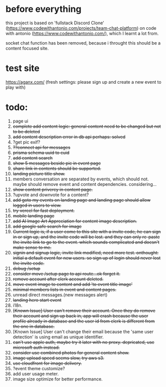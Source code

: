 # before everything

this project is based on 'fullstack Discord Clone' (https://www.codewithantonio.com/projects/team-chat-platform) on code with antonio (https://www.codewithantonio.com/), which I learnt a lot from.

socket chat function has been removed, because i throught this should
be a content focused site.

# test site

https://aganx.com/
(fresh settings: please sign up and create a new event to play with)

# todo:
1. page ui
2. ~~complete add content logic: general content need to be changed but not to be deleted~~
3. ~~add content description error in ~~db~~ api perhaps: solved~~
4. ?get pic exif?
5. ~~??connect api for messages~~
6. ~~prisma schema uuid to cuid~~
7. ~~add content search~~
8. ~~show 5 messages beside pic in event page~~
9. ~~share link in contents should be supported.~~
10. ~~landing picture title show.~~
11. members conversation are separated by events, which should not. maybe should remove event and content dependencies. considering...
12. ~~show content privercy in content page.~~
13. ?upvote and downvote for a content?
14. ~~add goto my events on landing page and landing page should allow logged in users to view.~~
15. ~~try vercel for fast deployment.~~
16. ~~mobile landing page~~
17. ~~add AI Image Art Appreciation for content image description.~~
18. ~~add google safe search for image~~ 
19. ~~Current logic is, if a user come to this site with a invite code, he can sign in or sign up, and the invite code will be lost. and they can only re-paste the invite link to go to the event. which sounds complicated and doesn't make sense to me.~~ 
20. ~~signin and signup logic, invite link modified, need more test. onthought: initial a default event for new users. so sign up of login should never lost the invite code.~~
21. ~~debug /setup~~
22. ~~consider move /setup page to api route...ok forget it.~~
23. ~~remove account after clerk account deleted.~~
24. ~~move event image to content and add 'to event title image'~~
25. ~~minimal members lists in event and content pages.~~
26. unread direct messages.(new messages alert)
27. ~~landing hero start event~~
28. i18n.
29. ~~[Known Issue] User can't remove their account. Once they do remove their account and sign up back in, app will crash because the user profile already in database and the user id from clerk is different from the one in database.~~
30. [Known Issue] User can't change their email because the 'same user detection' is using email as unique identifier.
31. ~~can't use apple auth, maybe try it later with no proxy. depricated, use microsoft auth instead.~~
32. ~~consider use combined photos for general content show.~~
33. ~~image upload speed seems slow, try aws s3.~~
34. ~~use cloudfront for image delivery.~~
35. ?event theme customize?
36. add user usage meter.
37. image size optimize for better performance.
